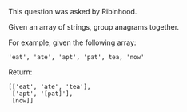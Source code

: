 This question was asked by Ribinhood. 

Given an array of strings, group anagrams together.  

For example,  given the following array:   
```
'eat', 'ate', 'apt', 'pat', tea, 'now'
```

Return\:


```
[['eat', 'ate', 'tea'], 
 ['apt', '[pat]'], 
 [now]]
```
